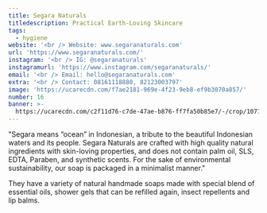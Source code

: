 ```yaml
---
title: Segara Naturals
titledescription: Practical Earth-Loving Skincare
tags:
  - hygiene
website: '<br /> Website: www.segaranaturals.com'
url: 'https://www.segaranaturals.com/'
instagram: '<br /> IG: @segaranaturals'
instagramurl: 'https://www.instagram.com/segaranaturals/'
email: '<br /> Email: hello@segaranaturals.com'
extra: '<br /> Contact: 08161118880, 82123003797'
image: 'https://ucarecdn.com/f7ae2181-969e-4f23-9eb8-ef9b3070a857/'
number: 16
banner: >-
  https://ucarecdn.com/c2f11d76-c7de-47ae-b876-ff7fa50b85e7/-/crop/1077x759/0,281/-/preview/
---
```

"Segara means “ocean” in Indonesian, a tribute to the beautiful Indonesian waters and its people. Segara Naturals are crafted with high quality natural ingredients with skin-loving properties, and does not contain palm oil, SLS, EDTA, Paraben, and synthetic scents. For the sake of environmental sustainability, our soap is packaged in a minimalist manner."

They have a variety of natural handmade soaps made with special blend of essential oils, shower gels that can be refilled again, insect repellents and lip balms.
